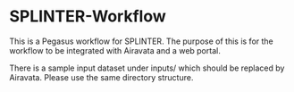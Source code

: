 SPLINTER-Workflow
=================

This is a Pegasus workflow for SPLINTER. The purpose of this is for
the workflow to be integrated with Airavata and a web portal.

There is a sample input dataset under inputs/ which should be replaced
by Airavata. Please use the same directory structure.


